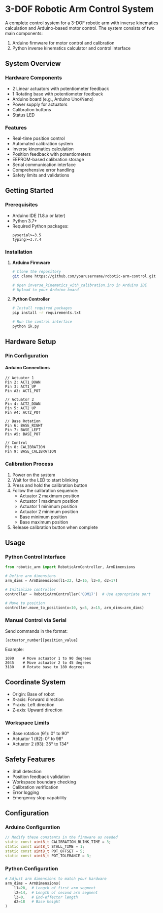 # 3-DOF Robotic Arm Control System

A complete control system for a 3-DOF robotic arm with inverse kinematics calculation and Arduino-based motor control. The system consists of two main components:
1. Arduino firmware for motor control and calibration
2. Python inverse kinematics calculator and control interface

## System Overview

### Hardware Components
- 2 Linear actuators with potentiometer feedback
- 1 Rotating base with potentiometer feedback
- Arduino board (e.g., Arduino Uno/Nano)
- Power supply for actuators
- Calibration buttons
- Status LED

### Features
- Real-time position control
- Automated calibration system
- Inverse kinematics calculation
- Position feedback with potentiometers
- EEPROM-based calibration storage
- Serial communication interface
- Comprehensive error handling
- Safety limits and validations

## Getting Started

### Prerequisites
- Arduino IDE (1.8.x or later)
- Python 3.7+
- Required Python packages:
  ```
  pyserial>=3.5
  typing>=3.7.4
  ```

### Installation

1. **Arduino Firmware**
   ```bash
   # Clone the repository
   git clone https://github.com/yourusername/robotic-arm-control.git
   
   # Open inverse_kinematics_with_calibration.ino in Arduino IDE
   # Upload to your Arduino board
   ```

2. **Python Controller**
   ```bash
   # Install required packages
   pip install -r requirements.txt
   
   # Run the control interface
   python ik.py
   ```

## Hardware Setup

### Pin Configuration

#### Arduino Connections
```
// Actuator 1
Pin 2: ACT1_DOWN
Pin 3: ACT1_UP
Pin A3: ACT1_POT

// Actuator 2
Pin 4: ACT2_DOWN
Pin 5: ACT2_UP
Pin A4: ACT2_POT

// Base Rotation
Pin 6: BASE_RIGHT
Pin 7: BASE_LEFT
Pin A5: BASE_POT

// Control
Pin 8: CALIBRATION
Pin 9: BASE_CALIBRATION
```

### Calibration Process

1. Power on the system
2. Wait for the LED to start blinking
3. Press and hold the calibration button
4. Follow the calibration sequence:
   - Actuator 2 maximum position
   - Actuator 1 maximum position
   - Actuator 1 minimum position
   - Actuator 2 minimum position
   - Base minimum position
   - Base maximum position
5. Release calibration button when complete

## Usage

### Python Control Interface

```python
from robotic_arm import RoboticArmController, ArmDimensions

# Define arm dimensions
arm_dims = ArmDimensions(l1=22, l2=16, l3=0, d2=17)

# Initialize controller
controller = RoboticArmController('COM17')  # Use appropriate port

# Move to position
controller.move_to_position(x=10, y=5, z=15, arm_dims=arm_dims)
```

### Manual Control via Serial

Send commands in the format:
```
[actuator_number][position_value]
```

Example:
```
1090    # Move actuator 1 to 90 degrees
2045    # Move actuator 2 to 45 degrees
3180    # Rotate base to 180 degrees
```

## Coordinate System

- Origin: Base of robot
- X-axis: Forward direction
- Y-axis: Left direction
- Z-axis: Upward direction

### Workspace Limits
- Base rotation (θ1): 0° to 90°
- Actuator 1 (θ2): 0° to 98°
- Actuator 2 (θ3): 35° to 134°

## Safety Features

- Stall detection
- Position feedback validation
- Workspace boundary checking
- Calibration verification
- Error logging
- Emergency stop capability

## Configuration

### Arduino Configuration
```cpp
// Modify these constants in the firmware as needed
static const uint8_t CALIBRATION_BLINK_TIME = 3;
static const uint8_t STALL_TIME = 1;
static const uint8_t POT_OFFSET = 5;
static const uint8_t POT_TOLERANCE = 3;
```

### Python Configuration
```python
# Adjust arm dimensions to match your hardware
arm_dims = ArmDimensions(
    l1=20,  # Length of first arm segment
    l2=14,  # Length of second arm segment
    l3=0,   # End-effector length
    d2=18   # Base height
)
```
